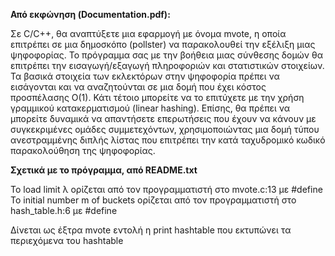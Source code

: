 **Από εκφώνηση (Documentation.pdf):**

Σε C/C++, θα αναπτύξετε μια εφαρμογή με όνομα mvote, η οποία επιτρέπει σε μια δημοσκόπο (pollster) να παρακολουθεί την εξέλιξη μιας ψηφοφορίας. Το πρόγραμμα σας με την βοήθεια μιας σύνθεσης δομών θα επιτρέπει την εισαγωγή/εξαγωγή πληροφοριών και στατιστικών στοιχείων. Τα βασικά στοιχεία των εκλεκτόρων στην ψηφοφορία πρέπει να εισάγονται και να αναζητούνται σε μια δομή που έχει κόστος προσπέλασης O(1). Κάτι τέτοιο μπορείτε να το επιτύχετε με την χρήση γραμμικού κατακερματισμού (linear hashing). Επίσης, θα πρέπει να μπορείτε δυναμικά να απαντήσετε επερωτήσεις που έχουν να κάνουν με συγκεκριμένες ομάδες συμμετεχόντων, χρησιμοποιώντας μια δομή τύπου ανεστραμμένης διπλής λίστας που επιτρέπει την κατά ταχυδρομικό κωδικό παρακολούθηση της ψηφοφορίας.

**Σχετικά με το πρόγραμμα, από README.txt**

Το load limit λ ορίζεται από τον προγραμματιστή στο mvote.c:13 με #define
To initial number m of buckets ορίζεται από τον προγραμματιστή στο hash_table.h:6 με #define

Δίνεται ως έξτρα mvote εντολή η print hashtable που εκτυπώνει τα περιεχόμενα του hashtable

